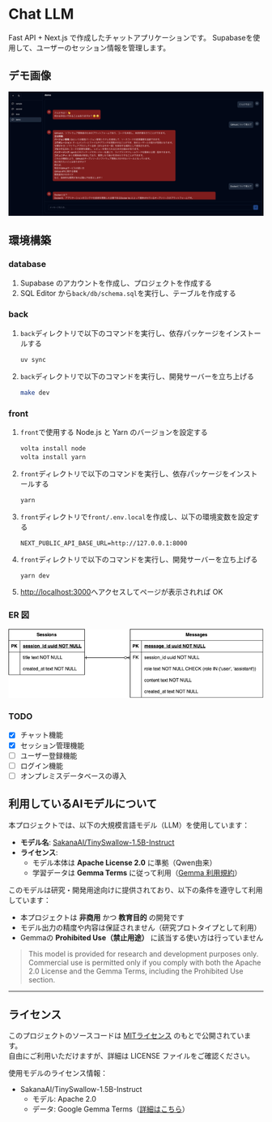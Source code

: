 # Chat LLM

Fast API + Next.js で作成したチャットアプリケーションです。
Supabaseを使用して、ユーザーのセッション情報を管理します。

## デモ画像

![demo](./images/demo.png)

## 環境構築

### database

1. Supabase のアカウントを作成し、プロジェクトを作成する
2. SQL Editor から`back/db/schema.sql`を実行し、テーブルを作成する

### back

1. `back`ディレクトリで以下のコマンドを実行し、依存パッケージをインストールする

   ```bash
   uv sync
   ```

2. `back`ディレクトリで以下のコマンドを実行し、開発サーバーを立ち上げる
   ```bash
   make dev
   ```

### front

1. `front`で使用する Node.js と Yarn のバージョンを設定する

   ```bash
   volta install node
   volta install yarn
   ```

2. `front`ディレクトリで以下のコマンドを実行し、依存パッケージをインストールする

   ```bash
   yarn
   ```

3. `front`ディレクトリで`front/.env.local`を作成し、以下の環境変数を設定する

   ```
   NEXT_PUBLIC_API_BASE_URL=http://127.0.0.1:8000
   ```

4. `front`ディレクトリで以下のコマンドを実行し、開発サーバーを立ち上げる

   ```bash
   yarn dev
   ```

5. [http://localhost:3000](http://localhost:3000)へアクセスしてページが表示されれば OK

### ER 図

![ER](./images/er.png)

### TODO

- [x] チャット機能
- [x] セッション管理機能
- [ ] ユーザー登録機能
- [ ] ログイン機能
- [ ] オンプレミスデータベースの導入

## 利用しているAIモデルについて

本プロジェクトでは、以下の大規模言語モデル（LLM）を使用しています：

- **モデル名**: [SakanaAI/TinySwallow-1.5B-Instruct](https://huggingface.co/SakanaAI/TinySwallow-1.5B-Instruct)
- **ライセンス**:  
  - モデル本体は **Apache License 2.0** に準拠（Qwen由来）  
  - 学習データは **Gemma Terms** に従って利用（[Gemma 利用規約](https://ai.google.dev/gemma/terms)）

このモデルは研究・開発用途向けに提供されており、以下の条件を遵守して利用しています：

- 本プロジェクトは **非商用** かつ **教育目的** の開発です
- モデル出力の精度や内容は保証されません（研究プロトタイプとして利用）
- Gemmaの **Prohibited Use（禁止用途）** に該当する使い方は行っていません

> This model is provided for research and development purposes only. Commercial use is permitted only if you comply with both the Apache 2.0 License and the Gemma Terms, including the Prohibited Use section.

---

## ライセンス

このプロジェクトのソースコードは [MITライセンス](./LICENSE) のもとで公開されています。  
自由にご利用いただけますが、詳細は LICENSE ファイルをご確認ください。

使用モデルのライセンス情報：

- SakanaAI/TinySwallow-1.5B-Instruct  
  - モデル: Apache 2.0  
  - データ: Google Gemma Terms（[詳細はこちら](https://ai.google.dev/gemma/terms)）
